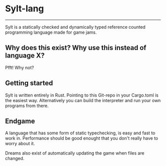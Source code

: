 # Sylt-lang
-----------
Sylt is a statically checked and dynamically typed reference counted programming
language made for game jams.


## Why does this exist? Why use this instead of language X?
Pfft! Why not?
    

## Getting started
Sylt is written entirely in Rust. Pointing to this Git-repo 
in your Cargo.toml is the easiest way. Alternatively you can
build the interpreter and run your own programs from there.


## Endgame
A language that has some form of static typechecking, is easy and fast to work
in. Performance should be good enought that you don't really have to worry
about it.

Dreams also exist of automatically updating the game when files are changed.
